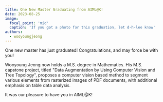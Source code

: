 ```yaml
---
title: One New Master Graduating from AIML@K!
date: 2023-08-25
image:
  focal_point: 'mid'
  caption: 'If you got a photo for this graduation, let d-h-lee know'
authors:
  - wooyoungjeong
---
```


One new master has just graduated! Congratulations, and may force be with you!

<!--more-->

Wooyoung Jeong now holds a M.S. degree in Mathematics.
His M.S. capstone project, titled "Data Augmentation by Using Computer Vision and Tree Topology", proposes a computer vision based method to segment various elements from rasterized images of PDF documents, with additional emphasis on table data analysis.

It was our pleasure to have you in AIML@K!
